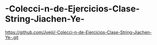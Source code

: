 # -Colecci-n-de-Ejercicios-Clase-String-Jiachen-Ye-
https://github.com/Jyejii/-Colecci-n-de-Ejercicios-Clase-String-Jiachen-Ye-.git
